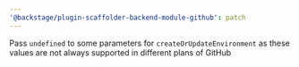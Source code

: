 ```yaml
---
'@backstage/plugin-scaffolder-backend-module-github': patch
---
```


Pass `undefined` to some parameters for `createOrUpdateEnvironment` as these values are not always supported in different plans of GitHub
